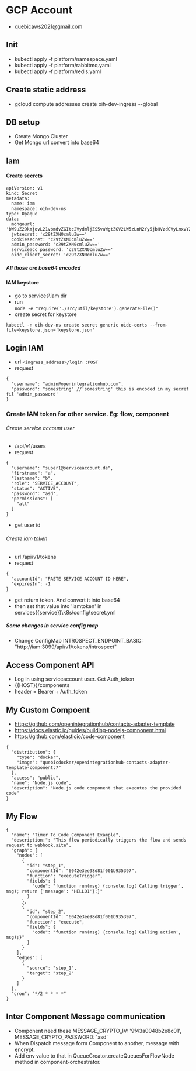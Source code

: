 # GCP Account
* quebicaws2021@gmail.com

## Init
* kubectl apply -f platform/namespace.yaml
* kubectl apply -f platform/rabbitmq.yaml
* kubectl apply -f platform/redis.yaml

## Create static address
* gcloud compute addresses create oih-dev-ingress --global

## DB setup
* Create Mongo Cluster
* Get Mongo url convert into base64

## Iam
#### Create secrcts
```
apiVersion: v1
kind: Secret
metadata:
  name: iam
  namespace: oih-dev-ns
type: Opaque
data:
  mongourl: 'bW9uZ29kYjovL21vbmdvZGItc2VydmljZS5vaWgtZGV2LW5zLnN2Yy5jbHVzdGVyLmxvY2FsL2lhbQ=='
  jwtsecret: 'c29tZXN0cmluZw=='
  cookiesecret: 'c29tZXN0cmluZw=='
  admin_password: 'c29tZXN0cmluZw=='
  serviceacc_password: 'c29tZXN0cmluZw=='
  oidc_client_secret: 'c29tZXN0cmluZw=='
```
##### All those are base64 encoded

#### IAM keystore
* go to services\iam dir
* run  
```node -e "require('./src/util/keystore').generateFile()"```
* create secret for keystore
```
kubectl -n oih-dev-ns create secret generic oidc-certs --from-file=keystore.json='keystore.json'
```

## Login IAM
* url ```<ingress_address>/login :POST```
* request
```
{
  "username": "admin@openintegrationhub.com",
  "password": "somestring" //'somestring' this is encoded in my secret fil 'admin_password' 
}
```

### Create IAM token for other service. Eg: flow, component
###### Create service account user
* /api/v1/users
* request
```
{
  "username": "super1@serviceaccount.de",
  "firstname": "a",
  "lastname": "b",
  "role": "SERVICE_ACCOUNT",
  "status": "ACTIVE",
  "password": "asd",
  "permissions": [
    "all"
  ]
}
```
* get user id

###### Create iam token
* url /api/v1/tokens
* request
```
{
  "accountId": "PASTE SERVICE ACCOUNT ID HERE",
  "expiresIn": -1
}
```
* get return token. And convert it into base64
* then set that value into 'iamtoken' in services\{{service}}\k8s\config\secret.yml

##### Some changes in service config map
* Change ConfigMap INTROSPECT_ENDPOINT_BASIC: "http://iam:3099/api/v1/tokens/introspect"

## Access Component API
* Log in using serviceaccount user. Get Auth_token
* {{HOST}}/components
* header = Bearer + Auth_token


## My Custom Compoent
* https://github.com/openintegrationhub/contacts-adapter-template
* https://docs.elastic.io/guides/building-nodejs-component.html
* https://github.com/elasticio/code-component
```
{
  "distribution": {
    "type": "docker",
    "image": "quebicdocker/openintegrationhub-contacts-adapter-template-component:7"
  },
  "access": "public",
  "name": "Node.js code",
  "description": "Node.js code component that executes the provided code"
}
```

## My Flow
```
{
  "name": "Timer To Code Component Example",
  "description:": "This flow periodically triggers the flow and sends request to webhook.site",
  "graph": {
    "nodes": [
      {
        "id": "step_1",
        "componentId": "6042e3ee98d81f001b935397",
        "function": "executeTrigger",
        "fields": {
          "code": "function run(msg) {console.log('Calling trigger', msg); return {'message': 'HELLO1'};}"
        }
      },
	  {
        "id": "step_2",
        "componentId": "6042e3ee98d81f001b935397",
        "function": "execute",
        "fields": {
          "code": "function run(msg) {console.log('Calling action', msg);}"
        }
      }
    ],
    "edges": [
      {
        "source": "step_1",
        "target": "step_2"
      }
    ]
  },
  "cron": "*/2 * * * *"
}
```

## Inter Component Message communication
* Component need these MESSAGE_CRYPTO_IV: '9f43a0048b2e8c01', MESSAGE_CRYPTO_PASSWORD: 'asd'
* When Dispatch message form Component to another, message with encrypt.
* Add env value to that in QueueCreator.createQueuesForFlowNode method in component-orchestrator.